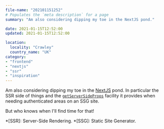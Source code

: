 ```yaml
---
file-name: "202101151252"
# Populates the `meta description` for a page
summary: "Am also considering dipping my toe in the NextJS pond."

date: 2021-01-15T12:52:00
updated: 2021-01-15T12:52:00

location:
  locality: "Crawley"
  country_name: "UK"
category:
- "frontend"
- "nextjs"
- "ssr"
- "inspiration"
---
```


Am also considering dipping my toe in the [NextJS](https://nextjs.org/) pond. In particular the SSR side of things and the <a href="https://nextjs.org/docs/basic-features/data-fetching#getserversideprops-server-side-rendering"><code>getServerSideProps</code></a> facility it provides when needing authenticated areas on an SSG site.

But who knows when I'll find time for that!

*[SSR]: Server-Side Rendering.
*[SSG]: Static Site Generator.
